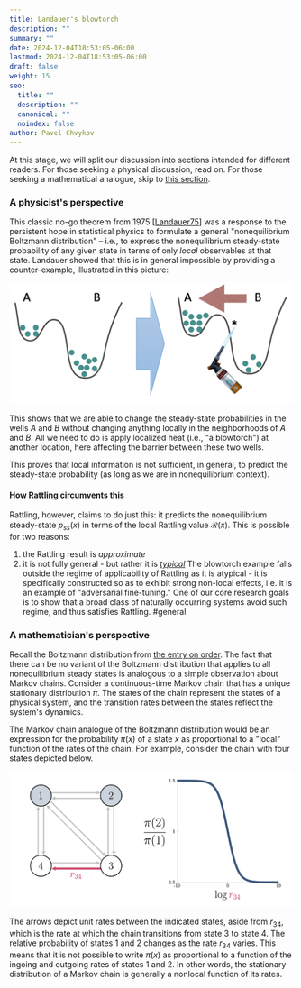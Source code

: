```yaml
---
title: Landauer's blowtorch
description: ""
summary: ""
date: 2024-12-04T18:53:05-06:00
lastmod: 2024-12-04T18:53:05-06:00
draft: false
weight: 15
seo:
  title: ""
  description: ""
  canonical: ""
  noindex: false
author: Pavel Chvykov
---
```


At this stage, we will split our discussion into sections intended for different readers. For those seeking a physical discussion, read on. For those seeking a mathematical analogue, skip to [this section](#a-mathematicians-perspective).

### A physicist's perspective

This classic no-go theorem from 1975 \[[Landauer75](https://rattling.org/docs/reference/literature/#landauers-blowtorch-theorem)] was a response to the persistent hope in statistical physics to formulate a general "nonequilibrium Boltzmann distribution" – i.e., to express the nonequilibrium steady-state probability of any given state in terms of only *local* observables at that state. Landauer showed that this is in general impossible by providing a counter-example, illustrated in this picture:

![image](blowtorch.png)

This shows that we are able to change the steady-state probabilities in the wells $A$ and $B$ without changing anything locally in the neighborhoods of $A$ and $B$. All we need to do is apply localized heat (i.e., "a blowtorch") at another location, here affecting the barrier between these two wells. 

This proves that local information is not sufficient, in general, to predict the steady-state probability (as long as we are in nonequilibrium context). 

#### How Rattling circumvents this

Rattling, however, claims to do just this: it predicts the nonequilibrium steady-state $p_{ss}(x)$ in terms of the local Rattling value $\mathcal{R}(x)$. This is possible for two reasons:

1) the Rattling result is *approximate*
2) it is not fully general - but rather it is *[typical](https://rattling.org/docs/background/typicality/)*
   The blowtorch example falls outside the regime of applicability of Rattling as it is atypical - it is specifically constructed so as to exhibit strong non-local effects, i.e. it is an example of "adversarial fine-tuning." One of our core research goals is to show that a broad class of naturally occurring systems avoid such regime, and thus satisfies Rattling. #general



### A mathematician's perspective

Recall the Boltzmann distribution from [the entry on order](/docs/background/explaining-order/). The fact that there can be no variant of the Boltzmann distribution that applies to all nonequilibrium steady states is analogous to a simple observation about Markov chains. Consider a continuous-time Markov chain that has a unique stationary distribution $\pi$. The states of the chain represent the states of a physical system, and the transition rates between the states reflect the system's dynamics. 

The Markov chain analogue of the Boltzmann distribution would be an expression for the probability $\pi(x)$ of a state $x$ as proportional to a "local" function of the rates of the chain. For example, consider the chain with four states depicted below.

![image](nonlocal-demonstration.png)

The arrows depict unit rates between the indicated states, aside from $r_{34}$, which is the rate at which the chain transitions from state $3$ to state $4$. The relative probability of states $1$ and $2$ changes as the rate $r_{34}$ varies. This means that it is not possible to write $\pi(x)$ as proportional to a function of the ingoing and outgoing rates of states $1$ and $2$. In other words, the stationary distribution of a Markov chain is generally a nonlocal function of its rates.
